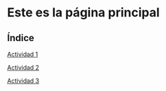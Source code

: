 # Este es la página principal

## Índice
[Actividad 1](ActividadRQ5.1)

[Actividad 2](ActividadRQ5.2)

[Actividad 3](ActividadRQ5.3)
